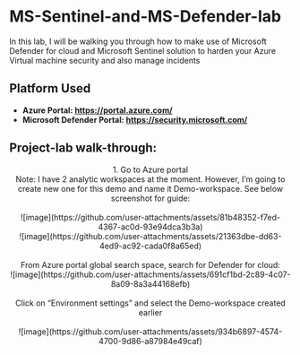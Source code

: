 # MS-Sentinel-and-MS-Defender-lab
In this lab, I will be walking you through how to make use of Microsoft Defender for cloud and Microsoft Sentinel solution to harden your Azure Virtual machine security and also manage incidents

<h2>Platform Used</h2>

- <b>Azure Portal: https://portal.azure.com/</b> 
- <b>Microsoft Defender Portal: https://security.microsoft.com/</b>

<h2>Project-lab walk-through:</h2>

<p align="center">
1. Go to Azure portal 
<br>  
Note: I have 2 analytic workspaces at the moment. However, I’m going to create new one for this demo and name it Demo-workspace. See below screenshot for guide:
<br />
<br />
![image](https://github.com/user-attachments/assets/81b48352-f7ed-4367-ac0d-93e94dca3b3a) <br />
![image](https://github.com/user-attachments/assets/21363dbe-dd63-4ed9-ac92-cada0f8a65ed)
<br />
<br />
From Azure portal global search space, search for Defender for cloud: <br/>
![image](https://github.com/user-attachments/assets/691cf1bd-2c89-4c07-8a09-8a3a44168efb)
<br />
<br />
Click on “Environment settings” and select the Demo-workspace created earlier
<br />
<br />
![image](https://github.com/user-attachments/assets/934b6897-4574-4700-9d86-a87984e49caf)
  
<br />

